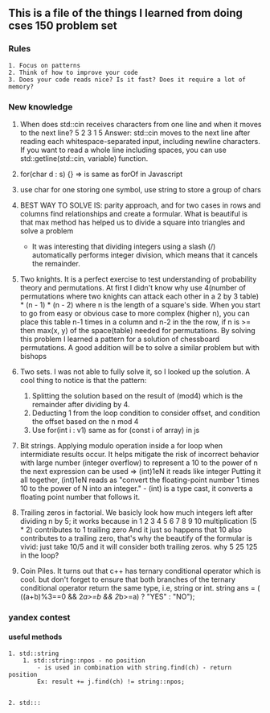 ## This is a file of the things I learned from doing cses 150 problem set

### Rules
    1. Focus on patterns
    2. Think of how to improve your code
    3. Does your code reads nice? Is it fast? Does it require a lot of memory?

### New knowledge
1. When does std::cin receives characters from one line
    and when it moves to the next line?
    5
    2 3 1 5
    Answer: std::cin moves to the next line after reading each whitespace-separated input, including newline characters. 
        If you want to read a whole line including spaces, you can use std::getline(std::cin, variable) function.  

2. for(char d : s) {} => is same as forOf in Javascript
3. use char for one storing one symbol, use string to store a group of chars
6. BEST WAY TO SOLVE IS: parity approach, and for two cases in rows and columns
    find relationships and create a formular. What is beautiful is that max method
    has helped us to divide a square into triangles and solve a problem
    - It was interesting that dividing integers using a slash (/) automatically
    performs integer division, which means that it cancels the remainder.

7. Two knights. It is a perfect exercise to test understanding of probability theory and permutations.
    At first I didn't know why use 4(number of permutations where two knights can attack each other
    in a 2 by 3 table) * (n - 1) * (n - 2) where n is the length of a square's side.
    When you start to go from easy or obvious case to more complex (higher n), you can place
    this table n-1 times in a column and n-2 in the the row, if n is >= then max(x, y) of the space(table)
    needed for permutations. 
    By solving this problem I learned a pattern for a solution of chessboard permutations.
        A good addition will be to solve a similar problem but with bishops


8. Two sets. I was not able to fully solve it, so I looked up the solution.
    A cool thing to notice is that the pattern:
    1. Splitting the solution based on the result of (mod4) which is the remainder after dividing by 4.
    2. Deducting 1 from the loop condition to consider offset, and condition the offset based on the n mod 4
    3. Use for(int i : v1) same as for (const i of array) in js

9. Bit strings. Applying modulo operation inside a for loop when intermidiate results occur.
    It helps mitigate the risk of incorrect behavior with large number (integer overflow)
    to represent a 10 to the power of n the next expression can be used
        => (int)1eN it reads like integer 
        Putting it all together, (int)1eN reads as "convert the floating-point number 
            1 times 10 to the power of N into an integer."
            - (int) is a type cast, it converts a floating point number that follows it.

10. Trailing zeros in factorial. We basicly look how much integers left after dividing n by 5;
    it works because in 1 2 3 4 5 6 7 8 9 10 multiplication (5 * 2) contributes to 1 trailing zero
    And it just so happens that 10 also contributes to a trailing zero, that's why the beautify 
    of the formular is vivid: just take 10/5 and it will consider both trailing zeros.
    why 5 25 125 in the loop?

11. Coin Piles.
    It turns out that c++ has ternary conditional operator which is cool.
    but don't forget to ensure that both branches of the ternary conditional
    operator return the same type, i.e, string or int.
        string ans = ( ((a+b)%3==0 && 2*a>=b && 2*b>=a) ? "YES" : "NO");

### yandex contest
#### useful methods
    1. std::string
        1. std::string::npos - no position
            - is used in combination with string.find(ch) - return position
            Ex: result += j.find(ch) != string::npos;


    2. std:::

